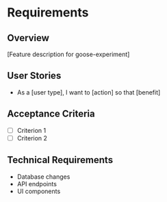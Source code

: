 # Requirements

## Overview
[Feature description for goose-experiment]

## User Stories
- As a [user type], I want to [action] so that [benefit]

## Acceptance Criteria
- [ ] Criterion 1
- [ ] Criterion 2

## Technical Requirements
- Database changes
- API endpoints
- UI components
